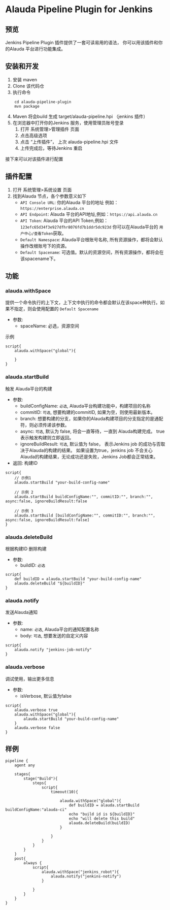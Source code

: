 # Alauda Pipeline Plugin for Jenkins

<!-- START doctoc generated TOC please keep comment here to allow auto update -->
<!-- DON'T EDIT THIS SECTION, INSTEAD RE-RUN doctoc TO UPDATE -->


<!-- END doctoc generated TOC please keep comment here to allow auto update -->


## 预览
Jenkins Pipeline Plugin 插件提供了一套可读易用的语法， 你可以用该插件和你的Alauda 平台进行功能集成。

## 安装和开发
1. 安装 maven
2. Clone 该代码仓
3. 执行命令

```
    cd alauda-pipeline-plugin
    mvn package
```
4. Maven 将会build 生成 target/alauda-pipeline.hpi （jenkins 插件）
5. 在浏览器中打开你的Jenkins 服务，使用管理员账号登录
    1. 打开 系统管理>管理插件 页面
    2. 点击高级选项
    3. 点击 “上传插件”， 上次 alauda-pipeline.hpi 文件
    4. 上传完成后，等待Jenkins 重启

接下来可以对该插件进行配置

## 插件配置

1. 打开 系统管理>系统设置 页面
2. 找到Alauda 节点，各个参数意义如下
    - `API Console URL`: 你的Alauda 平台的地址 例如：`https://enterprise.alauda.cn`
    - `API Endpoint`: Alauda 平台的API地址,例如：`https://api.alauda.cn`
    - `API Token`: Alauda 平台的API Token,例如： `123efc65d34f3e927dfhr8076fd7b1ddr5dc923d` 你可以在Alauda平台的 `用户中心/查看Token`获取。
    - `Default Namespace`: Alauda平台根账号名称, 所有资源操作，都将会默认操作改根账号下的资源。
    - `Default Spacename`: 可选值。默认的资源空间，所有资源操作，都将会在该spacename下。

## 功能

### alauda.withSpace
提供一个命令执行的上下文，上下文中执行的命令都会默认在该space种执行。如果不指定，则会使用配置的 `Default Spacename`

- 参数:
    - spaceName: 必选，资源空间

示例
```
script{
    alauda.withSpace("global"){
        
    }
}
```

### alauda.startBuild
触发 Alauda平台的构建

- 参数:
    - buildConfigName: `必选`, Alauda平台构建功能中，构建项目的名称
    - commitID: `可选`, 想要构建的commitID, 如果为空，则使用最新版本。
    - branch: 想要构建的分支，如果你的Alauda构建项目的分支指定的是通配符，则必须传递该参数。
    - async: `可选`, 默认为 false, 将会一直等待，一直到 Alauda构建完成。 true表示触发构建则立即返回。
    - ignoreBuildResult: `可选`, 默认值为 false， 表示Jenkins job 的成功与否取决于Alauda的构建的结果。 如果设置为true，jenkins job 不会关心Alauda的构建结果，无论成功还是失败，Jenkins Job都会正常结束。
- 返回: 构建ID

```
script{
    // 示例1
    alauda.startBuild "your-build-config-name"
    
    // 示例 2
    alauda.startBuild buildConfigName:"", commitID:"", branch:"", async:false, ignoreBuildResult:false
    
    // 示例 3
    alauda.startBuild [buildConfigName:"", commitID:"", branch:"", async:false, ignoreBuildResult:false]
}

```

### alauda.deleteBuild
根据构建ID 删除构建 

- 参数:
    - buildID: `必选`
    
```
script{
    def buildID = alauda.startBuild "your-build-config-name"
    alauda.deleteBuild "${buildID}"
}
```

### alauda.notify
发送Alauda通知

- 参数:
    - name: `必选`, Alauda平台的通知配置名称
    - body: `可选`, 想要发送的自定义内容
    
```
script{
    alauda.notify "jenkins-job-notify"
}
```

### alauda.verbose
调试使用，输出更多信息

- 参数: 
    - isVerbose, 默认值为false

```
script{
    alauda.verbose true
    alauda.withSpace("global"){
        alauda.startBuild "your-build-config-name"
    }
    alauda.verbose false
}
```

## 样例

```
pipeline {
    agent any
    
    stages{
        stage("Build"){
            steps{
                script{
                    timeout(10){
                     
                        alauda.withSpace("global"){
                            def buildID = alauda.startBuild buildConfigName:"alauda-ci"
                            echo "build id is ${buildID}"
                            echo "will delete this build"
                            alauda.deleteBuild(buildID)
                        }
                        
                    }
                }
            }
        }
    }
    post{
        always {
            script{
                alauda.withSpace("jenkins_robot"){
                    alauda.notify("jenkins-notify") 
                }
                
            }
        }
    }
}
```
